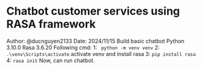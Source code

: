 ﻿# Chatbot customer services using RASA framework 
Author: @ducnguyen2133
Date: 2024/11/15
Build basic chatbot 
Python 3.10.0
Rasa 3.6.20
Following cmd:
1: ` python -m venv venv`
2: `.\venv\Scripts\activate`
activate venv and install rasa 
3: `pip install rasa`
4: `rasa init`
Now, can run chatbot.


